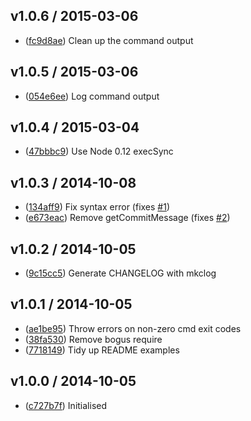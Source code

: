 ## v1.0.6 / 2015-03-06

 * ([fc9d8ae](https://github.com/tanem/npmrel/commit/fc9d8ae4e635715c43d39a9e8df83a66480fde16)) Clean up the command output

## v1.0.5 / 2015-03-06

 * ([054e6ee](https://github.com/tanem/npmrel/commit/054e6eed450904d76dd17c99e5f04a10927de0ad)) Log command output

## v1.0.4 / 2015-03-04

 * ([47bbbc9](https://github.com/tanem/npmrel/commit/47bbbc9259d08810b6f741e8336dee5cdf9cfddb)) Use Node 0.12 execSync

## v1.0.3 / 2014-10-08

 * ([134aff9](https://github.com/tanem/npmrel/commit/134aff9b4551cace41940b8fc2003778d2553236)) Fix syntax error (fixes [#1](https://github.com/tanem/npmrel/issues/1))
 * ([e673eac](https://github.com/tanem/npmrel/commit/e673eacfb27f9241e66234170a21c428221deda8)) Remove getCommitMessage (fixes [#2](https://github.com/tanem/npmrel/issues/2))

## v1.0.2 / 2014-10-05

 * ([9c15cc5](https://github.com/tanem/npmrel/commit/9c15cc51290bc77b578ae0bc3a16610092ac1fa5)) Generate CHANGELOG with mkclog

## v1.0.1 / 2014-10-05

 * ([ae1be95](https://github.com/tanem/npmrel/commit/ae1be9535929473c219b16e7710d6b2fb969859d)) Throw errors on non-zero cmd exit codes
 * ([38fa530](https://github.com/tanem/npmrel/commit/38fa5301a87eb3172c5ca841715bc2e7addfc89a)) Remove bogus require
 * ([7718149](https://github.com/tanem/npmrel/commit/7718149fa1bb394e33ec9df52cf3ba837745d70e)) Tidy up README examples

## v1.0.0 / 2014-10-05

 * ([c727b7f](https://github.com/tanem/npmrel/commit/c727b7fca6efe048356b277e6c8b1f88b682c131)) Initialised
 
